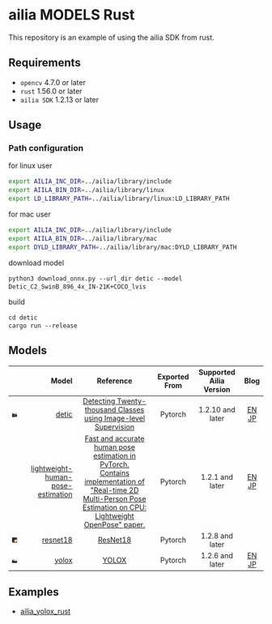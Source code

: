 # ailia MODELS Rust

This repository is an example of using the ailia SDK from rust.

## Requirements
* `opencv` 4.7.0 or later
* `rust` 1.56.0 or later
* `ailia SDK` 1.2.13 or later

## Usage

### Path configuration

for linux user
```bash
export AILIA_INC_DIR=../ailia/library/include
export AIILA_BIN_DIR=../ailia/library/linux
export LD_LIBRARY_PATH=../ailia/library/linux:LD_LIBRARY_PATH
```

for mac user
```bash
export AILIA_INC_DIR=../ailia/library/include
export AIILA_BIN_DIR=../ailia/library/mac
export DYLD_LIBRARY_PATH=../ailia/library/mac:DYLD_LIBRARY_PATH
```

download model

```
python3 download_onnx.py --url_dir detic --model Detic_C2_SwinB_896_4x_IN-21K+COCO_lvis
```

build
```
cd detic
cargo run --release
```

## Models

| | Model | Reference | Exported From | Supported Ailia Version | Blog |
|:-----------|------------:|:------------:|:------------:|:------------:|:------------:|
 [<img src="./detic/desk.jpg" width=128px>](/detic/) | [detic](/object_detection/detic/) | [Detecting Twenty-thousand Classes using Image-level Supervision](https://github.com/facebookresearch/Detic) | Pytorch | 1.2.10 and later | [EN](https://medium.com/p/49cba412b7d4) [JP](https://medium.com/axinc/detic-21k%E3%82%AF%E3%83%A9%E3%82%B9%E3%82%92%E9%AB%98%E7%B2%BE%E5%BA%A6%E3%81%AB%E3%82%BB%E3%82%B0%E3%83%A1%E3%83%B3%E3%83%86%E3%83%BC%E3%82%B7%E3%83%A7%E3%83%B3%E3%81%A7%E3%81%8D%E3%82%8B%E7%89%A9%E4%BD%93%E6%A4%9C%E5%87%BA%E3%83%A2%E3%83%87%E3%83%AB-1b8f777ee89a) |
| |[lightweight-human-pose-estimation](/pose_estimation/) | [Fast and accurate human pose estimation in PyTorch.<br/>Contains implementation of <br/>"Real-time 2D Multi-Person Pose Estimation on CPU: Lightweight OpenPose" paper.](https://github.com/Daniil-Osokin/lightweight-human-pose-estimation.pytorch) | Pytorch | 1.2.1 and later | [EN](https://medium.com/axinc-ai/lightweighthumanpose-a-machine-learning-model-for-fast-multi-person-skeleton-detection-631c042bed50) [JP](https://medium.com/axinc/lightweighthumanpose-%E9%AB%98%E9%80%9F%E3%81%AB%E8%A4%87%E6%95%B0%E4%BA%BA%E3%81%AE%E9%AA%A8%E6%A0%BC%E3%82%92%E6%A4%9C%E5%87%BA%E3%81%99%E3%82%8B%E6%A9%9F%E6%A2%B0%E5%AD%A6%E7%BF%92%E3%83%A2%E3%83%87%E3%83%AB-bc34d420e6e2) |
| [<img src="./resnet18_ailia_classifier/pizza.jpg" width=128px>](resnet18_ailia_classifier/) | [resnet18](/image_classification/resnet18/) | [ResNet18]( https://pytorch.org/vision/main/generated/torchvision.models.resnet18.html) | Pytorch | 1.2.8 and later | |
| [<img src="./yolox/tmp.png" width=128px>](yolox/) | [yolox](/object_detection/yolox/) | [YOLOX](https://github.com/Megvii-BaseDetection/YOLOX) | Pytorch | 1.2.6 and later | [EN](https://medium.com/axinc-ai/yolox-object-detection-model-exceeding-yolov5-d6cea6d3c4bc) [JP](https://medium.com/axinc/yolox-yolov5%E3%82%92%E8%B6%85%E3%81%88%E3%82%8B%E7%89%A9%E4%BD%93%E6%A4%9C%E5%87%BA%E3%83%A2%E3%83%87%E3%83%AB-e9706e15fef2) |

## Examples

- [ailia_yolox_rust](https://github.com/axinc-ai/ailia_yolox_rust)